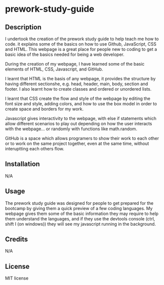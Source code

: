 # prework-study-guide

## Description

I undertook the creation of the prework study guide to help teach me how to code. it explains some of the basics on how to use Github, JavaScript, CSS and HTML. This webpage is a great place for people new to coding to get a basic idea of the basics needed for being a web developer.

During the creation of my webpage, I have learned some of the basic elements of HTML, CSS, Javascript, and GitHub.

I learnt that HTML is the basis of any webpage, it provides the structure by having different sectionshe, e.g. head, header, main, body, section and footer. I also learnt how to create classes and ordered or unordered lists.

I learnt that CSS create the flow and style of the webpage by editing the font size and style, adding colors, and how to use the box model in order to create space and borders for my work.

Javascript gives interactivity to the webpage, with else if statements which allow different scenarios to play out depending on how the user interacts with the webpage... or randomly with functions like math.random.

GitHub is a space which allows programers to show their work to each other or to work on the same project together, even at the same time, without interuptting each others flow.

## Installation

N/A

## Usage

The prework study guide was designed for people to get prepared for the bootcamp by giving them a quick preview of a few coding languages. My webpage  gives them some of the basic information they may require to help them understand the languages, and if they use the devtools console (ctrl, shift I (on windows)) they will see my javascript running in the background.

## Credits

N/A

## License

MIT license